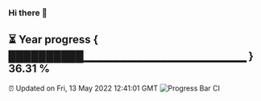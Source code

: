 ### Hi there 👋
⏳ Year progress { ██████████▁▁▁▁▁▁▁▁▁▁▁▁▁▁▁▁▁▁▁▁ } 36.31 %
---
⏰ Updated on Fri, 13 May 2022 12:41:01 GMT
![Progress Bar CI](https://github.com/liununu/liununu/workflows/Progress%20Bar%20CI/badge.svg)
